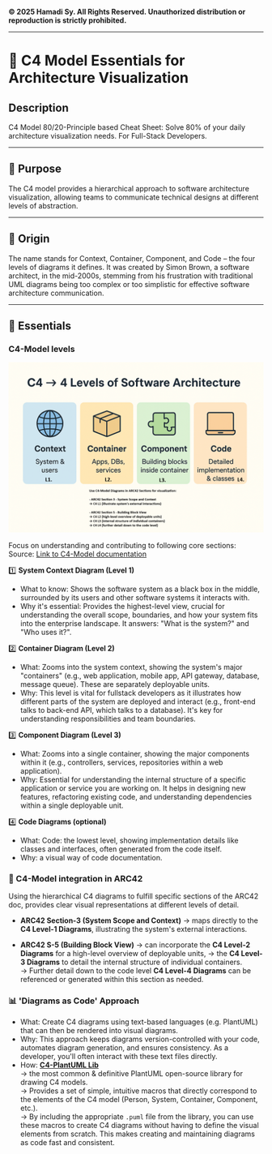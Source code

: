 **© 2025 Hamadi Sy. All Rights Reserved. Unauthorized distribution or reproduction is strictly prohibited.**

---

# 🚀 C4 Model Essentials for Architecture Visualization

## Description
C4 Model 80/20-Principle based Cheat Sheet: Solve 80% of your daily architecture visualization needs. For Full-Stack Developers.

---

## 🎯 Purpose
The C4 model provides a hierarchical approach to software architecture visualization, allowing teams to communicate technical designs at different levels of abstraction.

---

## 🌱 Origin
The name stands for Context, Container, Component, and Code – the four levels of diagrams it defines. It was created by Simon Brown, a software architect, in the mid-2000s, stemming from his frustration with traditional UML diagrams being too complex or too simplistic for effective software architecture communication.

---

## 🧠 Essentials

### C4-Model levels
![C4-Model Essentials](imgs/C4-Model.png)

Focus on understanding and contributing to following core sections:
Source: [Link to C4-Model documentation](https://c4model.com/)

1️⃣ **System Context Diagram (Level 1)**
- What to know: Shows the software system as a black box in the middle, surrounded by its users and other software systems it interacts with.
- Why it's essential: Provides the highest-level view, crucial for understanding the overall scope, boundaries, and how your system fits into the enterprise landscape. It answers: "What is the system?" and "Who uses it?".

2️⃣ **Container Diagram (Level 2)**
- What: Zooms into the system context, showing the system's major "containers" (e.g., web application, mobile app, API gateway, database, message queue). These are separately deployable units.
- Why: This level is vital for fullstack developers as it illustrates how different parts of the system are deployed and interact (e.g., front-end talks to back-end API, which talks to a database). It's key for understanding responsibilities and team boundaries.

3️⃣ **Component Diagram (Level 3)**
- What: Zooms into a single container, showing the major components within it (e.g., controllers, services, repositories within a web application).
- Why: Essential for understanding the internal structure of a specific application or service you are working on. It helps in designing new features, refactoring existing code, and understanding dependencies within a single deployable unit.

4️⃣ **Code Diagrams (optional)**
- What: Code: the lowest level, showing implementation details like classes and interfaces, often generated from the code itself.
- Why: a visual way of code documentation.

### 🧩 C4-Model integration in ARC42
Using the hierarchical C4 diagrams to fulfill specific sections of the ARC42 doc, provides clear visual representations at different levels of detail.

- **ARC42 Section-3 (System Scope and Context)** 
  → maps directly to the **C4 Level-1 Diagrams**, illustrating the system's external interactions.

- **ARC42 S-5 (Building Block View)** 
  → can incorporate the **C4 Level-2 Diagrams** for a high-level overview of deployable units, 
  → the **C4 Level-3 Diagrams** to detail the internal structure of individual containers.  
  → Further detail down to the code level  **C4 Level-4 Diagrams** can be referenced or generated within this section as needed.


### 📊 'Diagrams as Code' Approach
- What: Create C4 diagrams using text-based languages (e.g. PlantUML) that can then be rendered into visual diagrams.
- Why: This approach keeps diagrams version-controlled with your code, automates diagram generation, and ensures consistency. As a developer, you'll often interact with these text files directly.
- How: **[C4-PlantUML Lib](https://github.com/plantuml-stdlib/C4-PlantUML)**   
  → the most common & definitive PlantUML open-source library for drawing C4 models.  
  → Provides a set of simple, intuitive macros that directly correspond to the elements of the C4 model (Person, System, Container, Component, etc.).  
  → By including the appropriate `.puml` file from the library, you can use these macros to create C4 diagrams without having to define the visual elements from scratch. This makes creating and maintaining diagrams as code fast and consistent.  
